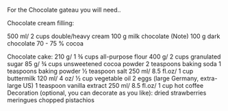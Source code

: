 For the Chocolate gateau you will need..

Chocolate cream filling:

500 ml/ 2 cups double/heavy cream
100 g milk chocolate (Note)
100 g dark chocolate 70 - 75 % cocoa

Chocolate cake:
210 g/ 1 ¾ cups all-purpose flour
400 g/ 2 cups granulated sugar
85 g/  ¾ cups unsweetened cocoa powder
2 teaspoons baking soda
1 teaspoons baking powder
½ teaspoon salt
250 ml/ 8.5 fl.oz/ 1 cup buttermilk
120 ml/ 4 oz/ ½ cup vegetable oil
2 eggs (large Germany, extra-large US)
1 teaspoon vanilla extract
250 ml/ 8.5 fl.oz/ 1 cup hot coffee
Decoration (optional, you can decorate as you like):
dried strawberries
meringues
chopped pistachios




